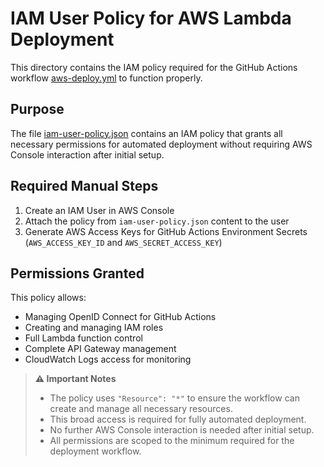 # IAM User Policy for AWS Lambda Deployment

This directory contains the IAM policy required for the GitHub Actions workflow [aws-deploy.yml](.github/workflow/aws-deploy.yml) to function properly.

## Purpose

The file [iam-user-policy.json](.github/workflow/aws/iam-user-policy.json) contains an IAM policy that grants all necessary permissions for automated deployment without requiring AWS Console interaction after initial setup.

## Required Manual Steps

1. Create an IAM User in AWS Console
2. Attach the policy from `iam-user-policy.json` content to the user
3. Generate AWS Access Keys for GitHub Actions Environment Secrets (`AWS_ACCESS_KEY_ID` and `AWS_SECRET_ACCESS_KEY`)

## Permissions Granted

This policy allows:

- Managing OpenID Connect for GitHub Actions
- Creating and managing IAM roles
- Full Lambda function control
- Complete API Gateway management
- CloudWatch Logs access for monitoring

> **⚠ Important Notes**
>
> - The policy uses `"Resource": "*"` to ensure the workflow can create and manage all necessary resources.
> - This broad access is required for fully automated deployment.
> - No further AWS Console interaction is needed after initial setup.
> - All permissions are scoped to the minimum required for the deployment workflow.
